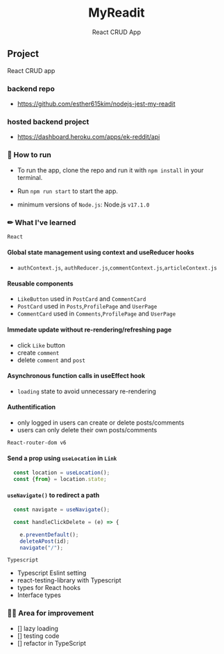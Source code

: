 
<h1 align="center"> MyReadit</h1><p align="center">
<div align="center">
<p align="center">React CRUD App </p>
</div>

## Project
React CRUD app
### backend repo
-  https://github.com/esther615kim/nodejs-jest-my-readit

### hosted backend project 
- https://dashboard.heroku.com/apps/ek-reddit/api

### 📣 How to run

- To run the app, clone the repo and run it with `npm install` in your terminal.

- Run `npm run start` to start the app.

- minimum versions of `Node.js`: Node.js `v17.1.0`

### ✏ What I've learned

  `React`
  #### Global state management using context and useReducer hooks
- `authContext.js`, `authReducer.js`,`commentContext.js`,`articleContext.js`
#### Reusable components
- `LikeButton` used in `PostCard` and `CommentCard`
- `PostCard` used in `Posts`,`ProfilePage` and `UserPage`
- `CommentCard` used in  `Comments`,`ProfilePage` and `UserPage`
#### Immedate update without re-rendering/refreshing page
- click `Like` button
- create `comment`
- delete `comment` and `post`
#### Asynchronous function calls in useEffect hook
- `loading` state to avoid unnecessary re-rendering
#### Authentification
- only logged in users can create or delete posts/comments
- users can only delete their own posts/comments

`React-router-dom v6`
#### Send a prop using `useLocation` in `Link`
```js
  const location = useLocation();
  const {from} = location.state;
```
#### `useNavigate()` to redirect a path
```js
  const navigate = useNavigate();

  const handleClickDelete = (e) => {

    e.preventDefault();
    deleteAPost(id);
    navigate("/");
```

 `Typescript`
- Typescript Eslint setting
- react-testing-library with Typescript
- types for React hooks
- Interface types

### 🕵️‍♀️ Area for improvement
- [] lazy loading
- [] testing code
- [] refactor in TypeScript

